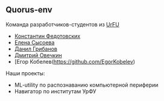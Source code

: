 ## Quorus-env

Команда разработчиков-студентов из [UrFU](https://urfu.ru/ru/)

- [Константин Федотовских](https://github.com/Konstaphy)
- [Елена Сысоева](https://github.com/lenaa1)
- [Данил Грибанов](https://github.com/Gribanov-Danil)
- [Дмитрий Овечкин](https://github.com/OvechkinDmitry)
- [Егор Кобелев(https://github.com/EgorKobelev)

Наши проекты:
- ML-utility по распознаванию компьютерной периферии
- Навигатор по институтам УрФУ
